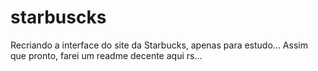 # starbuscks
Recriando a interface do site da Starbucks, apenas para estudo... Assim que pronto, farei um readme decente aqui rs...
